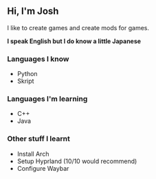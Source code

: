
## Hi, I'm Josh

I like to create games and create mods for games.

**I speak English but I do know a little Japanese**

### Languages I know

- Python
- Skript

### Languages I'm learning

- C++
- Java

### Other stuff I learnt

- Install Arch
- Setup Hyprland (10/10 would recommend)
- Configure Waybar
